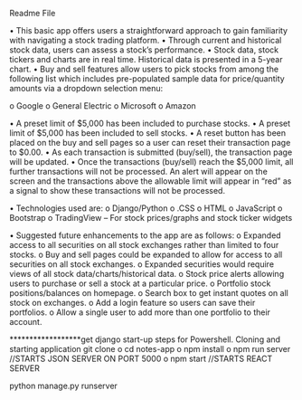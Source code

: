 Readme File

•	This basic app offers users a straightforward approach to gain familiarity with navigating a stock trading platform.
•	Through current and historical stock data, users can assess a stock’s performance.
•	Stock data, stock tickers and charts are in real time.  Historical data is presented in a 5-year chart.
•	Buy and sell features allow users to pick stocks from among the following list which includes pre-populated sample data for price/quantity amounts via a dropdown selection menu:

  o	Google
  o	General Electric
  o	Microsoft
  o	Amazon

•	A preset limit of $5,000 has been included to purchase stocks. 
•	A preset limit of $5,000 has been included to sell stocks.
•	A reset button has been placed on the buy and sell pages so a user can reset their transaction page to $0.00.
•	As each transaction is submitted (buy/sell), the transaction page will be updated.
•	Once the transactions (buy/sell) reach the $5,000 limit, all further transactions will not be processed.  An alert will appear on the screen and the transactions above the allowable limit will appear in “red” as a signal to show these transactions will not be processed.

•	Technologies used are:
o	Django/Python
o	.CSS
o	HTML
o	JavaScript
o	Bootstrap
o	TradingView – For stock prices/graphs and stock ticker widgets



•	Suggested future enhancements to the app are as follows:
o	Expanded access to all securities on all stock exchanges rather than limited to four stocks.
o	Buy and sell pages could be expanded to allow for access to all securities on all stock exchanges.
o	Expanded securities would require views of all stock data/charts/historical data.
o	Stock price alerts allowing users to purchase or sell a stock at a particular price.
o	Portfolio stock positions/balances on homepage.
o	Search box to get instant quotes on all stock on exchanges.
o	Add a login feature so users can save their portfolios.
o	Allow a single user to add more than one portfolio to their account.



******************get django start-up steps for Powershell.
Cloning and starting application
git clone 
o	cd notes-app
o	npm install
o	npm run server //STARTS JSON SERVER ON PORT 5000
o	npm start //STARTS REACT SERVER



python manage.py runserver
